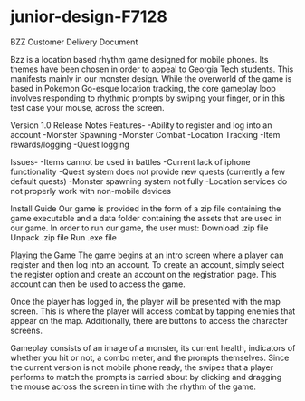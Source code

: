 # junior-design-F7128
BZZ Customer Delivery Document

Bzz is a location based rhythm game designed for mobile phones. Its themes have been chosen in order to appeal to Georgia Tech students. This manifests mainly in our monster design. While the overworld of the game is based in Pokemon Go-esque location tracking, the core gameplay loop involves responding to rhythmic prompts by swiping your finger, or in this test case your mouse, across the screen.

Version 1.0 Release Notes
Features-
-Ability to register and log into an account
-Monster Spawning
-Monster Combat
-Location Tracking
-Item rewards/logging
-Quest logging


Issues-
-Items cannot be used in battles
-Current lack of iphone functionality
-Quest system does not provide new quests (currently a few default quests)
-Monster spawning system not fully
-Location services do not properly work with non-mobile devices

Install Guide
Our game is provided in the form of a zip file containing the game executable and a data folder containing the assets that are used in our game. In order to run our game, the user must:
Download .zip file
Unpack .zip file
Run .exe file

Playing the Game
The game begins at an intro screen where a player can register and then log into an account. To create an account, simply select the register option and create an account on the registration page. This account can then be used to access the game. 

Once the player has logged in, the player will be presented with the map screen. This is where the player will access combat by tapping enemies that appear on the map. Additionally, there are buttons to access the character screens.

Gameplay consists of an image of a monster, its current health, indicators of whether you hit or not, a combo meter, and the prompts themselves. Since the current version is not mobile phone ready, the swipes that a player performs to match the prompts is carried about by clicking and dragging the mouse across the screen in time with the rhythm of the game.

